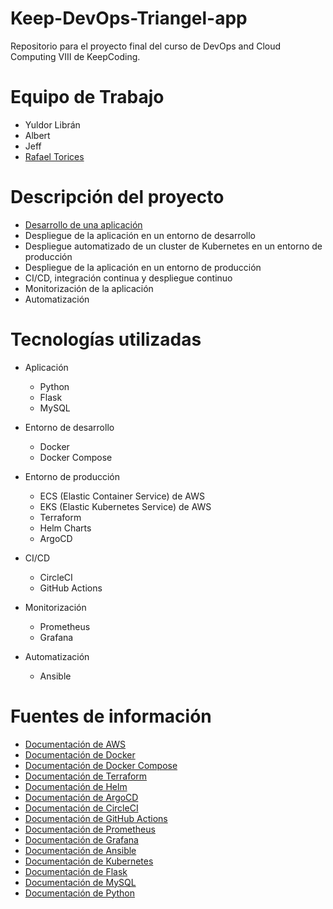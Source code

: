 # Keep-DevOps-Triangel-app

Repositorio para el proyecto final del curso de DevOps and Cloud Computing VIII de KeepCoding.

# Equipo de Trabajo

- Yuldor Librán
- Albert
- Jeff
- [Rafael Torices](https://github.com/RafaTorices)

# Descripción del proyecto

- [Desarrollo de una aplicación](app/Readme.md)
- Despliegue de la aplicación en un entorno de desarrollo
- Despliegue automatizado de un cluster de Kubernetes en un entorno de producción
- Despliegue de la aplicación en un entorno de producción
- CI/CD, integración continua y despliegue continuo
- Monitorización de la aplicación
- Automatización

# Tecnologías utilizadas

- Aplicación
    - Python
    - Flask
    - MySQL

- Entorno de desarrollo
    - Docker
    - Docker Compose

- Entorno de producción
    - ECS (Elastic Container Service) de AWS
    - EKS (Elastic Kubernetes Service) de AWS
    - Terraform
    - Helm Charts
    - ArgoCD

- CI/CD
    - CircleCI
    - GitHub Actions

- Monitorización
    - Prometheus
    - Grafana

- Automatización
    - Ansible

# Fuentes de información

- [Documentación de AWS](https://docs.aws.amazon.com/es_es/)
- [Documentación de Docker](https://docs.docker.com/)
- [Documentación de Docker Compose](https://docs.docker.com/compose/)
- [Documentación de Terraform](https://www.terraform.io/docs/index.html)
- [Documentación de Helm](https://helm.sh/docs/)
- [Documentación de ArgoCD](https://argo-cd.readthedocs.io/en/stable/)
- [Documentación de CircleCI](https://circleci.com/docs/)
- [Documentación de GitHub Actions](https://docs.github.com/es/actions)
- [Documentación de Prometheus](https://prometheus.io/docs/introduction/overview/)
- [Documentación de Grafana](https://grafana.com/docs/grafana/latest/)
- [Documentación de Ansible](https://docs.ansible.com/ansible/latest/index.html)
- [Documentación de Kubernetes](https://kubernetes.io/docs/home/)
- [Documentación de Flask](https://flask.palletsprojects.com/en/1.1.x/)
- [Documentación de MySQL](https://dev.mysql.com/doc/)
- [Documentación de Python](https://docs.python.org/3/)


